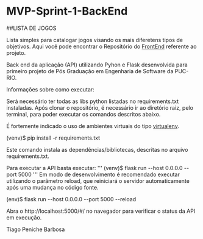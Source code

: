 # MVP-Sprint-1-BackEnd
##LISTA DE JOGOS 

Lista simples para catalogar jogos visando os mais diferetens tipos de objetivos. 
Aqui você pode encontrar o Repositório do [FrontEnd]() referente ao projeto.

Back end da aplicação (API) utilizando Pyhon e Flask desenvolvida para primeiro projeto de Pós Graduação em Engenharia de Software da PUC-RIO.


Informações sobre como executar:

Será necessário ter todas as libs python listadas no requirements.txt instaladas. Após clonar o repositório, é necessário ir ao diretório raiz, pelo terminal, para poder executar os comandos descritos abaixo.

É fortemente indicado o uso de ambientes virtuais do tipo [virtualenv](https://docs.python.org/pt-br/3/library/venv.html#creating-virtual-environments).

(venv)$ pip install -r requirements.txt

Este comando instala as dependências/bibliotecas, descritas no arquivo requirements.txt.

Para executar a API basta executar:
'''
(venv)$ flask run --host 0.0.0.0 --port 5000
'''
Em modo de desenvolvimento é recomendado executar utilizando o parâmetro reload, que reiniciará o servidor automaticamente após uma mudança no código fonte.

(env)$ flask run --host 0.0.0.0 --port 5000 --reload

Abra o http://localhost:5000/#/ no navegador para verificar o status da API em execução.



Tiago Peniche Barbosa 



